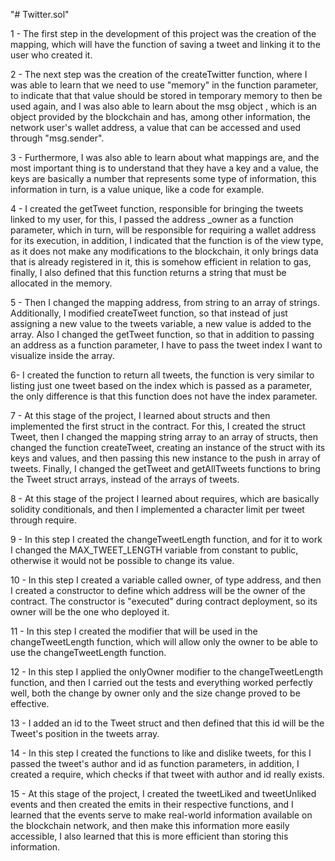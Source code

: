 "# Twitter.sol" 

1 - The first step in the development of this project was the creation of the mapping, which will have the function of saving a tweet and linking it to the user who created it.

2 - The next step was the creation of the createTwitter function, where I was able to learn that we need to use "memory" in the function parameter, to indicate that that value 
should be stored in temporary memory to then be used again, and I was also able to learn about the msg object , which is an object provided by the blockchain and has, among
other information, the network user's wallet address, a value that can be accessed and used through "msg.sender".

3 - Furthermore, I was also able to learn about what mappings are, and the most important thing is to understand that they have a key and a value, the keys are basically a 
number that represents some type of information, this information in turn, is a value unique, like a code for example.

4 - I created the getTweet function, responsible for bringing the tweets linked to my user, for this, I passed the address 
_owner as a function parameter, which in turn, will be responsible for requiring a wallet address for its execution, in 
addition, I indicated that the function is of the view type, as it does not make any modifications to the blockchain, it only 
brings data that is already registered in it, this is somehow efficient in relation to gas, finally, I also defined that this 
function returns a string that must be allocated in the memory.

5 - Then I changed the mapping address, from string to an array of strings. Additionally, I modified createTweet
function, so that instead of just assigning a new value to the tweets variable, a new value is added to the array. Also
I changed the getTweet function, so that in addition to passing an address as a function parameter, I have to pass the tweet index
I want to visualize inside the array.

6- I created the function to return all tweets, the function is very similar to listing just one tweet based on the index which is
passed as a parameter, the only difference is that this function does not have the index parameter.

7 - At this stage of the project, I learned about structs and then implemented the first struct in the contract. For this, I created the 
struct Tweet, then I changed the mapping string array to an array of structs, then changed the function
createTweet, creating an instance of the struct with its keys and values, and then passing this new instance to the push in 
array of tweets. Finally, I changed the getTweet and getAllTweets functions to bring the Tweet struct arrays, instead of the arrays 
of tweets.

8 - At this stage of the project I learned about requires, which are basically solidity conditionals, and then I implemented a character 
limit per tweet through require.

9 - In this step I created the changeTweetLength function, and for it to work I changed the MAX_TWEET_LENGTH variable from constant to public, 
otherwise it would not be possible to change its value.

10 - In this step I created a variable called owner, of type address, and then I created a constructor to define which address 
will be the owner of the contract. The constructor is "executed" during contract deployment, so its owner will be the one who 
deployed it.

11 - In this step I created the modifier that will be used in the changeTweetLength function, which will allow only the owner to 
be able to use the changeTweetLength function.

12 - In this step I applied the onlyOwner modifier to the changeTweetLength function, and then I carried out the tests and everything 
worked perfectly well, both the change by owner only and the size change proved to be effective.

13 - I added an id to the Tweet struct and then defined that this id will be the Tweet's position in the tweets array.

14 - In this step I created the functions to like and dislike tweets, for this I passed the tweet's author and id as function parameters, 
in addition, I created a require, which checks if that tweet with author and id really exists.

15 - At this stage of the project, I created the tweetLiked and tweetUnliked events and then created the emits in their respective functions, and I learned that the events 
serve to make real-world information available on the blockchain network, and then make this information more easily accessible, I also learned that this is more efficient 
than storing this information.